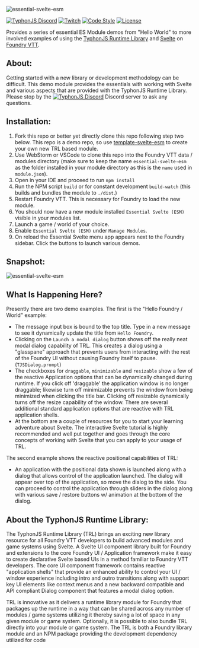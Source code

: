 ![essential-svelte-esm](https://i.imgur.com/GvSjNwV.jpg)

[![TyphonJS Discord](https://img.shields.io/discord/737953117999726592?label=TyphonJS%20Discord)](https://discord.gg/mnbgN8f)
[![Twitch](https://img.shields.io/twitch/status/typhonrt?style=social)](https://www.twitch.tv/typhonrt)
[![Code Style](https://img.shields.io/badge/code%20style-allman-yellowgreen.svg?style=flat)](https://en.wikipedia.org/wiki/Indent_style#Allman_style)
[![License](https://img.shields.io/badge/license-MIT-yellowgreen.svg?style=flat)](https://github.com/typhonjs-fvtt-demo/essential-svelte-esm/blob/main/LICENSE)

Provides a series of essential ES Module demos from "Hello World" to more involved examples of using the 
[TyphonJS Runtime Library](https://github.com/typhonjs-fvtt-lib/typhonjs) and [Svelte](https://svelte.dev/) on 
[Foundry VTT](https://foundryvtt.com/).

## About:
Getting started with a new library or development methodology can be difficult. This demo module 
provides the essentials with working with Svelte and various aspects that are provided with the TyphonJS Runtime 
Library. Please stop by the [![TyphonJS Discord](https://img.shields.io/discord/737953117999726592?label=TyphonJS)](https://discord.gg/mnbgN8f) 
Discord server to ask any questions.

## Installation:
1. Fork this repo or better yet directly clone this repo following step two below. This repo is a demo repo, so use 
[template-svelte-esm](https://github.com/typhonjs-fvtt-demo/template-svelte-esm) to create your own new TRL based 
module.  
2. Use WebStorm or VSCode to clone this repo into the Foundry VTT data / modules directory (make sure to keep the name 
`essential-svelte-esm` as the folder installed in your module directory as this is the `name` used in `module.json`).
3. Open in your IDE and proceed to run `npm install` 
4. Run the NPM script `build` or for constant development `build-watch` (this builds and bundles the module to 
`./dist`.)
5. Restart Foundry VTT. This is necessary for Foundry to load the new module.
6. You should now have a new module installed `Essential Svelte (ESM)` visible in your modules list.
7. Launch a game / world of your choice. 
8. Enable `Essential Svelte (ESM)` under `Manage Modules`.
9. On reload the Essential Svelte menu app appears next to the Foundry sidebar. Click the buttons to launch various 
demos.

## Snapshot:
![essential-svelte-esm](https://i.imgur.com/BzxBShv.jpg)

## What Is Happening Here?
Presently there are two demo examples. The first is the "Hello Foundry / World" example:
- The message input box is bound to the top title. Type in a new message to see it dynamically update the title from 
`Hello Foundry`.
- Clicking on the `Launch a modal dialog` button shows off the really neat modal dialog capability of TRL. This creates 
a dialog using a "glasspane" approach that prevents users from interacting with the rest of the Foundry UI without 
causing Foundry itself to pause. (`TJSDialog.prompt`)
- The checkboxes for `draggable`, `minimizable` and `resizable` show a few of the reactive Application options that 
can be dynamically changed during runtime. If you click off 'draggable' the application window is no longer draggable; 
likewise turn off minimizable prevents the window from being minimized when clicking the title bar. Clicking off 
resizable dynamically turns off the resize capability of the window. There are several additional standard application 
options that are reactive with TRL application shells.
- At the bottom are a couple of resources for you to start your learning adventure about Svelte. The interactive Svelte
tutorial is highly recommended and well put together and goes through the core concepts of working with Svelte that you 
can apply to your usage of TRL. 

The second example shows the reactive positional capabilities of TRL:
- An application with the positional data shown is launched along with a dialog that allows control of the application 
launched. The dialog will appear over top of the application, so move the dialog to the side. You can proceed to control
the application through sliders in the dialog along with various save / restore buttons w/ animation at the bottom of 
the dialog. 

## About the TyphonJS Runtime Library:
The TyphonJS Runtime Library (TRL) brings an exciting new library resource for all Foundry VTT developers to build
advanced modules and game systems using Svelte. A Svelte UI component library built for Foundry and extensions to the 
core Foundry UI / Application framework make it easy to create declarative Svelte based UIs in a method familiar to 
Foundry VTT developers. The core UI component framework contains reactive "application shells" that provide an enhanced
ability to control your UI / window experience including intro and outro transitions along with support key UI elements
like context menus and a new backward compatible and API compliant Dialog component that features a modal dialog option.

TRL is innovative as it delivers a runtime library module for Foundry that packages up the runtime in a way that
can be shared across any number of modules / game systems utilizing it thereby saving a lot of space in any given
module or game system. Optionally, it is possible to also bundle TRL directly into your module or game system. The TRL
is both a Foundry library module and an NPM package providing the development dependency utilized for code 
